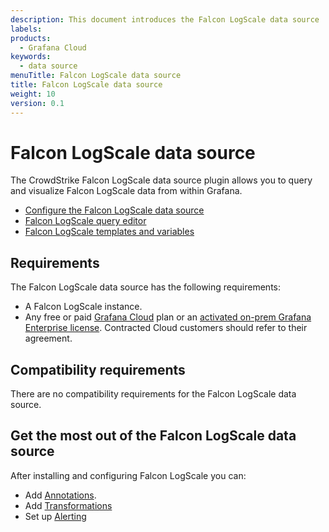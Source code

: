```yaml
---
description: This document introduces the Falcon LogScale data source
labels:
products:
  - Grafana Cloud
keywords:
  - data source
menuTitle: Falcon LogScale data source
title: Falcon LogScale data source
weight: 10
version: 0.1
---
```


# Falcon LogScale data source

The CrowdStrike Falcon LogScale data source plugin allows you to query and visualize Falcon LogScale data from within Grafana.

- [Configure the Falcon LogScale data source](/docs/plugins/grafana-falconlogscale-datasource/<FALCON_LOGSCALE_PLUGIN_VERSION>/configure/)
- [Falcon LogScale query editor](/docs/plugins/grafana-falconlogscale-datasource/<FALCON_LOGSCALE_PLUGIN_VERSION>/editor/)
- [Falcon LogScale templates and variables](/docs/plugins/grafana-falconlogscale-datasource/<FALCON_LOGSCALE_PLUGIN_VERSION>/templates-and-variables/)

## Requirements

The Falcon LogScale data source has the following requirements:

- A Falcon LogScale instance.
- Any free or paid [Grafana Cloud](https://grafana.com/pricing/) plan or an [activated on-prem Grafana Enterprise license](https://grafana.com/docs/grafana/latest/enterprise/license/activate-license/). Contracted Cloud customers should refer to their agreement.

## Compatibility requirements

There are no compatibility requirements for the Falcon LogScale data source.


## Get the most out of the Falcon LogScale data source

After installing and configuring Falcon LogScale you can:

- Add [Annotations](https://grafana.com/docs/grafana/latest/dashboards/annotations/).
- Add [Transformations](https://grafana.com/docs/grafana/latest/panels/transformations/)
- Set up [Alerting](https://grafana.com/docs/grafana/latest/alerting/)
